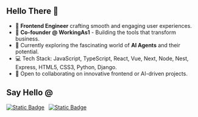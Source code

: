 ## Hello There 👋

* 🚀 **Frontend Engineer** crafting smooth and engaging user experiences.
* 🌱 **Co-founder @ WorkingAs1** - Building the tools that transform business.
* 🤖 Currently exploring the fascinating world of **AI Agents** and their potential.
* 💻 Tech Stack: JavaScript, TypeScript, React, Vue, Next, Node, Nest, Express, HTML5, CSS3, Python, Django.
* 👯 Open to collaborating on innovative frontend or AI-driven projects.

## Say Hello @

[![Static Badge](https://img.shields.io/badge/linkedin.com/in/alwinp-0A66C2?logo=linkedin&logoColor=white&color=0A66C2&link=https://linkedin.com/in/alwinp/)](https://www.linkedin.com/in/alwinp/) 
[![Static Badge](https://img.shields.io/badge/alwinpaul47@gmail.com-EA4335?logo=Gmail&logoColor=white&color=EA4335&link=mailto:alwinpaul47@gmail.com)](mailto:alwinpaul47@gmail.com)
